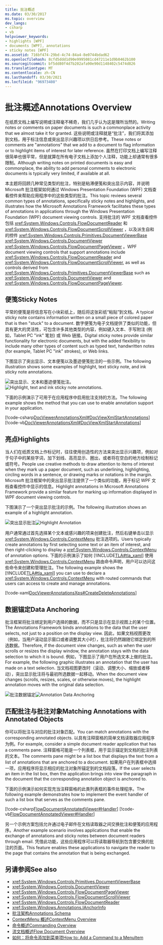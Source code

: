 ```yaml
---
title: 批注概述
ms.date: 03/30/2017
ms.topic: overview
dev_langs:
- csharp
- vb
helpviewer_keywords:
- highlights [WPF]
- documents [WPF], annotations
- sticky notes [WPF]
ms.assetid: 716bf474-29bd-4c74-84a4-8e0744bdad62
ms.openlocfilehash: 8cfd5ddd1d90e9995081cd47211e1d9b0462b100
ms.sourcegitcommit: bf5dd80f4d7b202afa90e90d1148402c5474d826
ms.translationtype: MT
ms.contentlocale: zh-CN
ms.lasthandoff: 03/30/2021
ms.locfileid: "96973408"
---
```

# <a name="annotations-overview"></a><span data-ttu-id="3f5ab-102">批注概述</span><span class="sxs-lookup"><span data-stu-id="3f5ab-102">Annotations Overview</span></span>

<span data-ttu-id="3f5ab-103">在纸质文档上编写说明或注释毫不稀奇，我们几乎认为这是理所当然的。</span><span class="sxs-lookup"><span data-stu-id="3f5ab-103">Writing notes or comments on paper documents is such a commonplace activity that we almost take it for granted.</span></span> <span data-ttu-id="3f5ab-104">这些说明或注释就是“批注”，我们将其添加到文档，用于标注信息或突出显示兴趣项以供日后参考。</span><span class="sxs-lookup"><span data-stu-id="3f5ab-104">These notes or comments are "annotations" that we add to a document to flag information or to highlight items of interest for later reference.</span></span> <span data-ttu-id="3f5ab-105">虽然在打印文档上编写注释很简单也很平常，但是就算在所有电子文档上添加个人注释，功能上却通常有很多限制。</span><span class="sxs-lookup"><span data-stu-id="3f5ab-105">Although writing notes on printed documents is easy and commonplace, the ability to add personal comments to electronic documents is typically very limited, if available at all.</span></span>  
  
 <span data-ttu-id="3f5ab-106">本主题将回顾几种常见类型的批注，特别是粘滞便笺和突出显示内容，并说明 Microsoft 批注框架如何通过 Windows Presentation Foundation (WPF) 文档查看控件来帮助应用程序中的这些类型的批注。</span><span class="sxs-lookup"><span data-stu-id="3f5ab-106">This topic reviews several common types of annotations, specifically sticky notes and highlights, and illustrates how the Microsoft Annotations Framework facilitates these types of annotations in applications through the Windows Presentation Foundation (WPF) document viewing controls.</span></span>  <span data-ttu-id="3f5ab-107">支持批注的 WPF 文档查看控件包括 <xref:System.Windows.Controls.FlowDocumentReader> 和 <xref:System.Windows.Controls.FlowDocumentScrollViewer> ，以及派生自和的控件 <xref:System.Windows.Controls.Primitives.DocumentViewerBase> <xref:System.Windows.Controls.DocumentViewer> <xref:System.Windows.Controls.FlowDocumentPageViewer> 。</span><span class="sxs-lookup"><span data-stu-id="3f5ab-107">WPF document viewing controls that support annotations include <xref:System.Windows.Controls.FlowDocumentReader> and <xref:System.Windows.Controls.FlowDocumentScrollViewer>, as well as controls derived from <xref:System.Windows.Controls.Primitives.DocumentViewerBase> such as <xref:System.Windows.Controls.DocumentViewer> and <xref:System.Windows.Controls.FlowDocumentPageViewer>.</span></span>  

<a name="caf1_type_stickynotes"></a>

## <a name="sticky-notes"></a><span data-ttu-id="3f5ab-108">便笺</span><span class="sxs-lookup"><span data-stu-id="3f5ab-108">Sticky Notes</span></span>  

 <span data-ttu-id="3f5ab-109">平常的便笺是将信息写在小块彩纸上，随后将这张彩纸“粘贴”到文档。</span><span class="sxs-lookup"><span data-stu-id="3f5ab-109">A typical sticky note contains information written on a small piece of colored paper that is then "stuck" to a document.</span></span> <span data-ttu-id="3f5ab-110">数字便笺为电子文档提供了类似的功能，但具有更大的灵活性，可包含许多其他类型的内容，例如键入文本、手写附注 (例如，Tablet PC "ink" 笔划) 或 Web 链接。</span><span class="sxs-lookup"><span data-stu-id="3f5ab-110">Digital sticky notes provide similar functionality for electronic documents, but with the added flexibility to include many other types of content such as typed text, handwritten notes (for example, Tablet PC "ink" strokes), or Web links.</span></span>  
  
 <span data-ttu-id="3f5ab-111">下图显示了突出显示、文本便笺以及墨迹便笺批注的一些示例。</span><span class="sxs-lookup"><span data-stu-id="3f5ab-111">The following illustration shows some examples of highlight, text sticky note, and ink sticky note annotations.</span></span>  
  
 <span data-ttu-id="3f5ab-112">![突出显示、文本和墨迹便笺批注。](./media/caf-stickynote.jpg "CAF_StickyNote")</span><span class="sxs-lookup"><span data-stu-id="3f5ab-112">![Highlight, text and ink sticky note annotations.](./media/caf-stickynote.jpg "CAF_StickyNote")</span></span>  
  
 <span data-ttu-id="3f5ab-113">下面的示例演示了可用于在应用程序中启用批注支持的方法。</span><span class="sxs-lookup"><span data-stu-id="3f5ab-113">The following example shows the method that you can use to enable annotation support in your application.</span></span>  
  
 [!code-csharp[DocViewerAnnotationsXml#DocViewXmlStartAnnotations](~/samples/snippets/csharp/VS_Snippets_Wpf/DocViewerAnnotationsXml/CSharp/Window1.xaml.cs#docviewxmlstartannotations)]
 [!code-vb[DocViewerAnnotationsXml#DocViewXmlStartAnnotations](~/samples/snippets/visualbasic/VS_Snippets_Wpf/DocViewerAnnotationsXml/visualbasic/window1.xaml.vb#docviewxmlstartannotations)]  
  
<a name="caf1_type_callouts"></a>

## <a name="highlights"></a><span data-ttu-id="3f5ab-114">亮点</span><span class="sxs-lookup"><span data-stu-id="3f5ab-114">Highlights</span></span>  

 <span data-ttu-id="3f5ab-115">当人们在纸质文档上作标记时，往往使用创造性的方法来突出显示兴趣项，例如对于句子中的某些字词，加下划线、高亮显示、圈出，或者将在空白的地方绘制标记或符号。</span><span class="sxs-lookup"><span data-stu-id="3f5ab-115">People use creative methods to draw attention to items of interest when they mark up a paper document, such as underlining, highlighting, circling words in a sentence, or drawing marks or notations in the margin.</span></span>  <span data-ttu-id="3f5ab-116">Microsoft 批注框架中的突出显示批注提供了一个类似的功能，用于标记 WPF 文档查看控件中显示的信息。</span><span class="sxs-lookup"><span data-stu-id="3f5ab-116">Highlight annotations in Microsoft Annotations Framework provide a similar feature for marking up information displayed in WPF document viewing controls.</span></span>  
  
 <span data-ttu-id="3f5ab-117">下图演示了一个突出显示批注的示例。</span><span class="sxs-lookup"><span data-stu-id="3f5ab-117">The following illustration shows an example of a highlight annotation.</span></span>  
  
 <span data-ttu-id="3f5ab-118">![突出显示批注](./media/caf-callouts.png "CAF_Callouts")</span><span class="sxs-lookup"><span data-stu-id="3f5ab-118">![Highlight Annotation](./media/caf-callouts.png "CAF_Callouts")</span></span>  
  
 <span data-ttu-id="3f5ab-119">用户通常通过首先选择某个文本或感兴趣的项来创建批注，然后右键单击以显示 <xref:System.Windows.Controls.ContextMenu> 批注选项的。</span><span class="sxs-lookup"><span data-stu-id="3f5ab-119">Users typically create annotations by first selecting some text or an item of interest, and then right-clicking to display a <xref:System.Windows.Controls.ContextMenu> of annotation options.</span></span>  <span data-ttu-id="3f5ab-120">下面的示例演示了如何 [!INCLUDE[TLA#tla_xaml](../../../includes/tlasharptla-xaml-md.md)] 使用 <xref:System.Windows.Controls.ContextMenu> 路由命令声明，用户可以访问这些命令来创建和管理批注。</span><span class="sxs-lookup"><span data-stu-id="3f5ab-120">The following example shows the [!INCLUDE[TLA#tla_xaml](../../../includes/tlasharptla-xaml-md.md)] you can use to declare a <xref:System.Windows.Controls.ContextMenu> with routed commands that users can access to create and manage annotations.</span></span>  
  
 [!code-xaml[DocViewerAnnotationsXps#CreateDeleteAnnotations](~/samples/snippets/csharp/VS_Snippets_Wpf/DocViewerAnnotationsXps/CSharp/Window1.xaml#createdeleteannotations)]  
  
<a name="caf1_framework_data_anchoring"></a>

## <a name="data-anchoring"></a><span data-ttu-id="3f5ab-121">数据锚定</span><span class="sxs-lookup"><span data-stu-id="3f5ab-121">Data Anchoring</span></span>  

 <span data-ttu-id="3f5ab-122">批注框架将批注绑定到用户选择的数据，而不只是显示在显示视图上的某个位置。</span><span class="sxs-lookup"><span data-stu-id="3f5ab-122">The Annotations Framework binds annotations to the data that the user selects, not just to a position on the display view.</span></span> <span data-ttu-id="3f5ab-123">因此，如果文档视图更改（例如，当用户滚动显示窗口或者调整其大小时），批注将仍然跟随它绑定到的所选数据。</span><span class="sxs-lookup"><span data-stu-id="3f5ab-123">Therefore, if the document view changes, such as when the user scrolls or resizes the display window, the annotation stays with the data selection to which it is bound.</span></span> <span data-ttu-id="3f5ab-124">例如，下图显示了用户在所选文本上做的批注。</span><span class="sxs-lookup"><span data-stu-id="3f5ab-124">For example, the following graphic illustrates an annotation that the user has made on a text selection.</span></span> <span data-ttu-id="3f5ab-125">当文档视图更改时（滚动、调整大小、缩放或者移动），突出显示批注将与最初所选数据一起移动。</span><span class="sxs-lookup"><span data-stu-id="3f5ab-125">When the document view changes (scrolls, resizes, scales, or otherwise moves), the highlight annotation moves with the original data selection.</span></span>  
  
 <span data-ttu-id="3f5ab-126">![批注数据锚定](./media/caf-dataanchoring.png "CAF_DataAnchoring")</span><span class="sxs-lookup"><span data-stu-id="3f5ab-126">![Annotation Data Anchoring](./media/caf-dataanchoring.png "CAF_DataAnchoring")</span></span>  
  
<a name="matching_annotations_with_annotated_objects"></a>

## <a name="matching-annotations-with-annotated-objects"></a><span data-ttu-id="3f5ab-127">匹配批注与批注对象</span><span class="sxs-lookup"><span data-stu-id="3f5ab-127">Matching Annotations with Annotated Objects</span></span>  

 <span data-ttu-id="3f5ab-128">你可以将批注与对应的批注对象匹配。</span><span class="sxs-lookup"><span data-stu-id="3f5ab-128">You can match annotations with the corresponding annotated objects.</span></span> <span data-ttu-id="3f5ab-129">以具有注释窗格的简单文档读取器应用程序为例。</span><span class="sxs-lookup"><span data-stu-id="3f5ab-129">For example, consider a simple document reader application that has a comments pane.</span></span> <span data-ttu-id="3f5ab-130">注释窗格可能是一个列表框，用于显示锚定到文档的批注列表的文本。</span><span class="sxs-lookup"><span data-stu-id="3f5ab-130">The comments pane might be a list box that displays the text from a list of annotations that are anchored to a document.</span></span> <span data-ttu-id="3f5ab-131">如果用户在列表框中选择一项，应用程序将显示相应的批注对象所锚定到的文档段落。</span><span class="sxs-lookup"><span data-stu-id="3f5ab-131">If the user selects an item in the list box, then the application brings into view the paragraph in the document that the corresponding annotation object is anchored to.</span></span>  
  
 <span data-ttu-id="3f5ab-132">下面的示例演示如何实现充当注释窗格的此类列表框的事件处理程序。</span><span class="sxs-lookup"><span data-stu-id="3f5ab-132">The following example demonstrates how to implement the event handler of such a list box that serves as the comments pane.</span></span>  
  
 [!code-csharp[FlowDocumentAnnotatedViewer#Handler](~/samples/snippets/csharp/VS_Snippets_Wpf/FlowDocumentAnnotatedViewer/CSharp/Window1.xaml.cs#handler)]
 [!code-vb[FlowDocumentAnnotatedViewer#Handler](~/samples/snippets/visualbasic/VS_Snippets_Wpf/FlowDocumentAnnotatedViewer/visualbasic/window1.xaml.vb#handler)]  
  
 <span data-ttu-id="3f5ab-133">另一个示例方案包括允许通过电子邮件在文档读取器之间交换批注和便笺的应用程序。</span><span class="sxs-lookup"><span data-stu-id="3f5ab-133">Another example scenario involves applications that enable the exchange of annotations and sticky notes between document readers through email.</span></span> <span data-ttu-id="3f5ab-134">凭借此功能，这些应用程序可以将读取器导航到包含要交换的批注的页面。</span><span class="sxs-lookup"><span data-stu-id="3f5ab-134">This feature enables these applications to navigate the reader to the page that contains the annotation that is being exchanged.</span></span>  
  
## <a name="see-also"></a><span data-ttu-id="3f5ab-135">另请参阅</span><span class="sxs-lookup"><span data-stu-id="3f5ab-135">See also</span></span>

- <xref:System.Windows.Controls.Primitives.DocumentViewerBase>
- <xref:System.Windows.Controls.DocumentViewer>
- <xref:System.Windows.Controls.FlowDocumentPageViewer>
- <xref:System.Windows.Controls.FlowDocumentScrollViewer>
- <xref:System.Windows.Controls.FlowDocumentReader>
- <xref:System.Windows.Annotations.IAnchorInfo>
- [<span data-ttu-id="3f5ab-136">批注架构</span><span class="sxs-lookup"><span data-stu-id="3f5ab-136">Annotations Schema</span></span>](annotations-schema.md)
- [<span data-ttu-id="3f5ab-137">ContextMenu 概述</span><span class="sxs-lookup"><span data-stu-id="3f5ab-137">ContextMenu Overview</span></span>](../controls/contextmenu-overview.md)
- [<span data-ttu-id="3f5ab-138">命令概述</span><span class="sxs-lookup"><span data-stu-id="3f5ab-138">Commanding Overview</span></span>](commanding-overview.md)
- [<span data-ttu-id="3f5ab-139">流文档概述</span><span class="sxs-lookup"><span data-stu-id="3f5ab-139">Flow Document Overview</span></span>](flow-document-overview.md)
- <span data-ttu-id="3f5ab-140">[如何：将命令添加到菜单项](/previous-versions/dotnet/netframework-3.5/ms741839(v=vs.90))</span><span class="sxs-lookup"><span data-stu-id="3f5ab-140">[How to: Add a Command to a MenuItem](/previous-versions/dotnet/netframework-3.5/ms741839(v=vs.90))</span></span>
